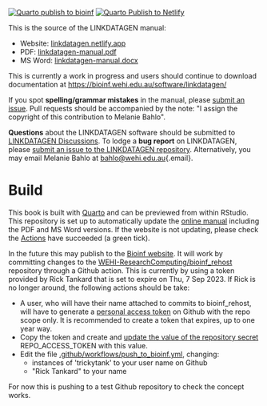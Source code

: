 [![Quarto publish to bioinf](https://github.com/bahlolab/linkdatagen-manual/actions/workflows/push_to_bioinf.yml/badge.svg)](https://github.com/bahlolab/linkdatagen-manual/actions/workflows/push_to_bioinf.yml) [![Quarto Publish to Netlify](https://github.com/bahlolab/linkdatagen-manual/actions/workflows/publish_netlify.yml/badge.svg)](https://github.com/bahlolab/linkdatagen-manual/actions/workflows/publish_netlify.yml)

This is the source of the LINKDATAGEN manual: 
- Website: [linkdatagen.netlify.app](https://linkdatagen.netlify.app "LINKDATAGEN Manual") 
- PDF: [linkdatagen-manual.pdf](http://linkdatagen.netlify.app/linkdatagen-manual.pdf) 
- MS Word: [linkdatagen-manual.docx](http://linkdatagen.netlify.app/linkdatagen-manual.docx)

This is currently a work in progress and users should continue to download documentation at https://bioinf.wehi.edu.au/software/linkdatagen/

If you spot **spelling/grammar mistakes** in the manual, please [submit an issue](https://github.com/bahlolab/linkdatagen-manual/issues). Pull requests should be accompanied by the note: "I assign the copyright of this contribution to Melanie Bahlo".

**Questions** about the LINKDATAGEN software should be submitted to [LINKDATAGEN Discussions](https://github.com/bahlolab/linkdatagen/discussions). To lodge a **bug report** on LINKDATAGEN, please [submit an issue to the LINKDATAGEN repository](https://github.com/bahlolab/linkdatagen/issues). Alternatively, you may email Melanie Bahlo at [bahlo\@wehi.edu.au](mailto:bahlo@wehi.edu.au){.email}.

# Build

This book is built with [Quarto](https://quarto.org) and can be previewed from within RStudio. This repository is set up to automatically update the [online manual](https://linkdatagen.netlify.app "LINKDATAGEN Manual") including the PDF and MS Word versions. If the website is not updating, please check the [Actions](https://github.com/bahlolab/linkdatagen-manual/actions/) have succeeded (a green tick).

In the future this may publish to the [Bioinf website](https://bioinf.wehi.edu.au/software/linkdatagen/). 
It will work by committing changes to the [WEHI-ResearchComputing/bioinf_rehost](https://github.com/WEHI-ResearchComputing/bioinf_rehost) repository through a Github action. 
This is currently by using a token provided by Rick Tankard that is set to expire on Thu, 7 Sep 2023. If Rick is no longer around, the following actions should be take: 

- A user, who will have their name attached to commits to bioinf_rehost, will have to generate a [personal access token](https://github.com/settings/tokens) on Github with the repo scope only. It is recommended to create a token that expires, up to one year way. 
- Copy the token and create and [update the value of the repository secret](https://github.com/bahlolab/linkdatagen-manual/settings/secrets/actions) REPO_ACCESS_TOKEN with this value. 
- Edit the file [.github/workflows/push_to_bioinf.yml](.github/workflows/push_to_bioinf.yml), changing: 
  - instances of 'trickytank' to your user name on Github 
  - "Rick Tankard" to your name 

For now this is pushing to a test Github repository to check the concept works.
